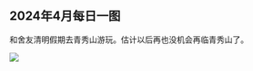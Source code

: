 ## 2024年4月每日一图

和舍友清明假期去青秀山游玩。估计以后再也没机会再临青秀山了。

![](https://cdn.sa.net/2024/05/06/JvmxYIclQNyMuEF.webp)